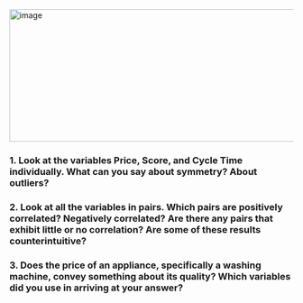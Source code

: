 
<img width="611" height="235" alt="image" src="https://github.com/user-attachments/assets/ac2bc1ce-bbf7-4a18-931c-2eb13dbd6f7b" />

### 1. Look at the variables Price, Score, and Cycle Time individually. What can you say about symmetry? About outliers?


### 2. Look at all the variables in pairs. Which pairs are positively correlated? Negatively correlated? Are there any pairs that exhibit little or no correlation? Are some of these results counterintuitive?


### 3. Does the price of an appliance, specifically a washing machine, convey something about its quality? Which variables did you use in arriving at your answer?
